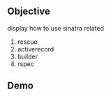 ## Objective

display how to use sinatra related 

1. rescue
2. activerecord
3. builder
4. rspec

## Demo